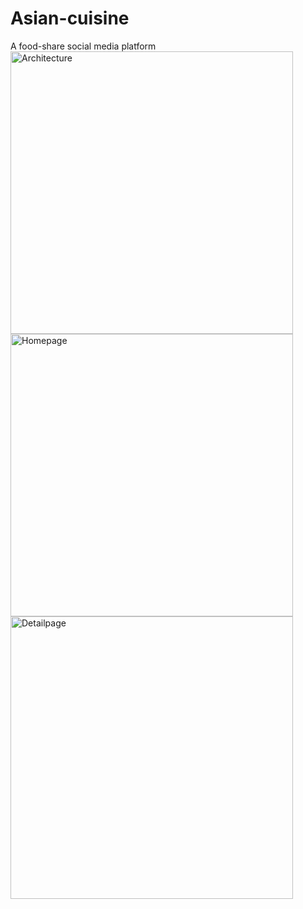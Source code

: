 # Asian-cuisine
A food-share social media platform
<img width="452" alt="Architecture" src="https://user-images.githubusercontent.com/111934442/233253312-f35089a3-3dfb-444a-bfdc-75b443999c5f.png">
<img width="452" alt="Homepage" src="https://user-images.githubusercontent.com/111934442/233253331-5d6cd189-f4c6-49d1-8250-2afd7d66ee63.png">
<img width="452" alt="Detailpage" src="https://user-images.githubusercontent.com/111934442/233253339-7a535852-04fd-4223-82a9-33989c8ea56d.png">
